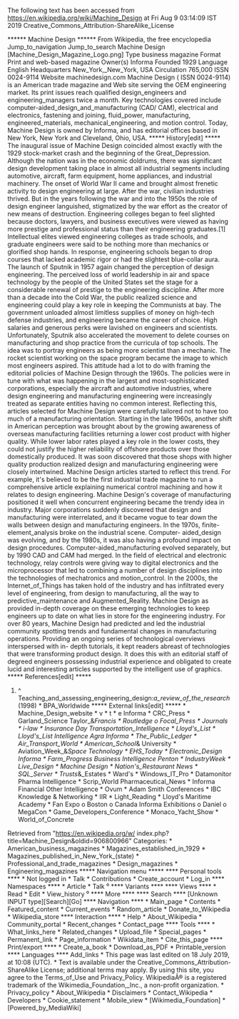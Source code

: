 The following text has been accessed from https://en.wikipedia.org/wiki/Machine_Design at Fri Aug 9 03:14:09 IST 2019
Creative_Commons_Attribution-ShareAlike_License





















****** Machine Design ******
From Wikipedia, the free encyclopedia
Jump_to_navigation Jump_to_search
             Machine Design
[Machine_Design_Magazine_Logo.png]
Type         business magazine
Format       Print and web-based magazine
Owner(s)     Informa
Founded      1929
Language     English
Headquarters New_York,_New_York, USA
Circulation  765,000
ISSN         0024-9114
Website      machinedesign.com
Machine Design (
ISSN 0024-9114) is an American trade magazine and Web site serving the OEM
engineering market. Its print issues reach qualified design_engineers and
engineering_managers twice a month.
Key technologies covered include computer-aided_design_and_manufacturing (CAD/
CAM), electrical and electronics, fastening and joining, fluid_power,
manufacturing, engineered_materials, mechanical_engineering, and motion
control.
Today, Machine Design is owned by Informa, and has editorial offices based in
New York, New York and Cleveland, Ohio, USA.
***** History[edit] *****
The inaugural issue of Machine Design coincided almost exactly with the 1929
stock-market crash and the beginning of the Great_Depression. Although the
nation was in the economic doldrums, there was significant design development
taking place in almost all industrial segments including automotive, aircraft,
farm equipment, home appliances, and industrial machinery.
The onset of World War II came and brought almost frenetic activity to design
engineering at large. After the war, civilian industries thrived. But in the
years following the war and into the 1950s the role of design engineer
languished, stigmatized by the war effort as the creator of new means of
destruction.
Engineering colleges began to feel slighted because doctors, lawyers, and
business executives were viewed as having more prestige and professional status
than their engineering graduates.[1] Intellectual elites viewed engineering
colleges as trade schools, and graduate engineers were said to be nothing more
than mechanics or glorified shop hands. In response, engineering schools began
to drop courses that lacked academic rigor or had the slightest blue-collar
aura.
The launch of Sputnik in 1957 again changed the perception of design
engineering. The perceived loss of world leadership in air and space technology
by the people of the United States set the stage for a considerable renewal of
prestige to the engineering discipline. After more than a decade into the Cold
War, the public realized science and engineering could play a key role in
keeping the Communists at bay. The government unloaded almost limitless
supplies of money on high-tech defense industries, and engineering became the
career of choice. High salaries and generous perks were lavished on engineers
and scientists.
Unfortunately, Sputnik also accelerated the movement to delete courses on
manufacturing and shop practice from the curricula of top schools. The idea was
to portray engineers as being more scientist than a mechanic. The rocket
scientist working on the space program became the image to which most engineers
aspired.
This attitude had a lot to do with framing the editorial policies of Machine
Design through the 1960s. The policies were in tune with what was happening in
the largest and most-sophisticated corporations, especially the aircraft and
automotive industries, where design engineering and manufacturing engineering
were increasingly treated as separate entities having no common interest.
Reflecting this, articles selected for Machine Design were carefully tailored
not to have too much of a manufacturing orientation.
Starting in the late 1960s, another shift in American perception was brought
about by the growing awareness of overseas manufacturing facilities returning a
lower cost product with higher quality. While lower labor rates played a key
role in the lower costs, they could not justify the higher reliability of
offshore products over those domestically produced. It was soon discovered that
those shops with higher quality production realized design and manufacturing
engineering were closely intertwined. Machine Design articles started to
reflect this trend. For example, it's believed to be the first industrial trade
magazine to run a comprehensive article explaining numerical control machining
and how it relates to design engineering.
Machine Design's coverage of manufacturing positioned it well when concurrent
engineering became the trendy idea in industry. Major corporations suddenly
discovered that design and manufacturing were interrelated, and it became vogue
to tear down the walls between design and manufacturing engineers.
In the 1970s, finite-element_analysis broke on the industrial scene. Computer-
aided_design was evolving, and by the 1980s, it was also having a profound
impact on design procedures. Computer-aided_manufacturing evolved separately,
but by 1990 CAD and CAM had merged. In the field of electrical and electronic
technology, relay controls were giving way to digital electronics and the
microprocessor that led to combining a number of design disciplines into the
technologies of mechatronics and motion_control.
In the 2000s, the Internet_of_Things has taken hold of the industry and has
infiltrated every level of engineering, from design to manufacturing, all the
way to predictive_maintenance and Augmented_Reality. Machine Design as provided
in-depth coverage on these emerging technologies to keep engineers up to date
on what lies in store for the engineering industry.
For over 80 years, Machine Design had predicted and led the industrial
community spotting trends and fundamental changes in manufacturing operations.
Providing an ongoing series of technological overviews interspersed with in-
depth tutorials, it kept readers abreast of technologies that were transforming
product design. It does this with an editorial staff of degreed engineers
possessing industrial experience and obligated to create lucid and interesting
articles supported by the intelligent use of graphics.
***** References[edit] *****
   1. ^ Teaching_and_assessing_engineering_design:_a_review_of_the_research_
      (1998)
    * BPA_Worldwide
***** External links[edit] *****
    * Machine_Design_website
    * v
    * t
    * e
Informa
                           * CRC_Press
                           * Garland_Science
Taylor_&_Francis           * Routledge
                                 o Focal_Press
                           * Journals
                                                       * i-law
                                                       * Insurance Day
                       Transportation_Intelligence     * Lloyd's_List
                                                       * Lloyd's_List
                                                         Intelligence
                       Agra Informa                    * The_Public_Ledger
                                                       * Air_Transport_World
                                                       * American_School_&
                                                         University
                                                       * Aviation_Week_&_Space
                                                         Technology
                                                       * EHS_Today
                                                       * Electronic_Design
Informa                                                * Farm_Progress
Business Intelligence  Penton                          * IndustryWeek
                                                       * Live_Design
                                                       * Machine Design
                                                       * Nation's_Restaurant
                                                         News
                                                       * SQL_Server
                                                       * Trusts_&_Estates
                                                       * Ward's
                                                       * Windows_IT_Pro
                                                       * Datamonitor
                       Pharma Intelligence             * Scrip_World
                                                         Pharmaceutical_News
                                                       * Informa Financial
                       Other                             Intelligence
                                                       * Ovum
                           * Adam Smith Conferences
                           * IBC
Knowledge & Networking     * IIR
                           * Light_Reading
                           * Lloyd's Maritime Academy
                           * Fan Expo
                                 o Boston
                                 o Canada
Informa Exhibitions              o Daniel
                                 o MegaCon
                           * Game_Developers_Conference
                           * Monaco_Yacht_Show
                           * World_of_Concrete

Retrieved from "https://en.wikipedia.org/w/
index.php?title=Machine_Design&oldid=906800966"
Categories:
    * American_business_magazines
    * Magazines_established_in_1929
    * Magazines_published_in_New_York_(state)
    * Professional_and_trade_magazines
    * Design_magazines
    * Engineering_magazines
***** Navigation menu *****
**** Personal tools ****
    * Not logged in
    * Talk
    * Contributions
    * Create_account
    * Log_in
**** Namespaces ****
    * Article
    * Talk
⁰
**** Variants ****
**** Views ****
    * Read
    * Edit
    * View_history
⁰
**** More ****
**** Search ****
[Unknown INPUT type][Search][Go]
**** Navigation ****
    * Main_page
    * Contents
    * Featured_content
    * Current_events
    * Random_article
    * Donate_to_Wikipedia
    * Wikipedia_store
**** Interaction ****
    * Help
    * About_Wikipedia
    * Community_portal
    * Recent_changes
    * Contact_page
**** Tools ****
    * What_links_here
    * Related_changes
    * Upload_file
    * Special_pages
    * Permanent_link
    * Page_information
    * Wikidata_item
    * Cite_this_page
**** Print/export ****
    * Create_a_book
    * Download_as_PDF
    * Printable_version
**** Languages ****
Add_links
    * This page was last edited on 18 July 2019, at 10:08 (UTC).
    * Text is available under the Creative_Commons_Attribution-ShareAlike
      License; additional terms may apply. By using this site, you agree to the
      Terms_of_Use and Privacy_Policy. WikipediaÂ® is a registered trademark of
      the Wikimedia_Foundation,_Inc., a non-profit organization.
    * Privacy_policy
    * About_Wikipedia
    * Disclaimers
    * Contact_Wikipedia
    * Developers
    * Cookie_statement
    * Mobile_view
    * [Wikimedia_Foundation]
    * [Powered_by_MediaWiki]
